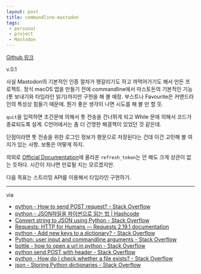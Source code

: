 ```yaml
---
layout: post
title: commandline-mastodon
tags: 
 - personal
 - project
 - Mastodon
---
```


[Github 링크](https://github.com/Canorus/commandline-mastodon)

v.0.1

사실 Mastodon의 기본적인 인증 절차가 헷갈리기도 하고 까먹어가기도 해서 만든 프로젝트. 정식 macOS 앱을 만들기 전에 commandline에서 마스토돈의 기본적인 기능(툿 보내기와 타임라인 읽기)까지만 구현을 해 볼 예정. 부스트나 Favourite은 커맨드라인의 특성상 힘들기 때문에. 뭔가 좋은 생각이 나면 시도를 해 볼 만 할 듯.

`quit`을 입력하면 조건문에 의해서 툿 전송을 건너뛰게 되고 While 문에 의해서 코드가 종료되도록 설계. C언어에서는 좀 더 간명한 해결책이 있었던 것 같은데.

단점이라면 툿 전송을 위한 로그인 정보가 평문으로 저장된다는 건데 이건 고민해 볼 여지가 있는 사항. 보통은 어떻게 하지.

의외로 [Official Documentation](https://github.com/tootsuite/documentation/blob/master/Using-the-API/OAuth-details.md)에 올라온 `refresh_token`는 안 해도 크게 상관이 없는 듯하다. 시간이 지나면 만료될 지는 모르겠지만.

다음 목표는 스트리밍 API를 이용해서 타임라인 구현하기.

- - -

via
- [python - How to send POST request? - Stack Overflow](https://stackoverflow.com/questions/11322430/how-to-send-post-request)
- [python - JSON파일을 파이썬으로 읽는 법 \| Hashcode](https://hashcode.co.kr/questions/333/json%ED%8C%8C%EC%9D%BC%EC%9D%84-%ED%8C%8C%EC%9D%B4%EC%8D%AC%EC%9C%BC%EB%A1%9C-%EC%9D%BD%EB%8A%94-%EB%B2%95)
- [Convert string to JSON using Python - Stack Overflow](https://stackoverflow.com/questions/4528099/convert-string-to-json-using-python)
- [Requests: HTTP for Humans — Requests 2.19.1 documentation](http://docs.python-requests.org/en/master/?/%20%20%20)
- [python - Add new keys to a dictionary? - Stack Overflow](https://stackoverflow.com/questions/1024847/add-new-keys-to-a-dictionary)
- [Python: user input and commandline arguments - Stack Overflow](https://stackoverflow.com/questions/70797/python-user-input-and-commandline-arguments)
- [bottle - how to open a url in python - Stack Overflow](https://stackoverflow.com/questions/4302027/how-to-open-a-url-in-python)
- [python send POST with header - Stack Overflow](https://stackoverflow.com/questions/10768522/python-send-post-with-header)
- [python - How do I check whether a file exists? - Stack Overflow](https://stackoverflow.com/questions/82831/how-do-i-check-whether-a-file-exists)
- [json - Storing Python dictionaries - Stack Overflow](https://stackoverflow.com/questions/7100125/storing-python-dictionaries)
